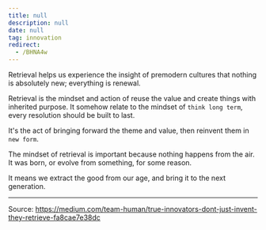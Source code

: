 ```yaml
---
title: null
description: null
date: null
tag: innovation
redirect:
  - /BHNA4w
---
```


Retrieval helps us experience the insight of premodern cultures that nothing is absolutely new; everything is renewal.

Retrieval is the mindset and action of reuse the value and create things with inherited purpose. It somehow relate to the mindset of `think long term`, every resolution should be built to last.

It's the act of bringing forward the theme and value, then reinvent them in `new form`.

The mindset of retrieval is important because nothing happens from the air. It was born, or evolve from something, for some reason.

It means we extract the good from our age, and bring it to the next generation.

---

Source: https://medium.com/team-human/true-innovators-dont-just-invent-they-retrieve-fa8cae7e38dc
